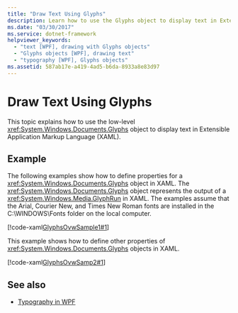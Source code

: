 ```yaml
---
title: "Draw Text Using Glyphs"
description: Learn how to use the Glyphs object to display text in Extensible Application Markup Language (XAML) in Windows Presentation Foundation (WPF) applications.
ms.date: "03/30/2017"
ms.service: dotnet-framework
helpviewer_keywords: 
  - "text [WPF], drawing with Glyphs objects"
  - "Glyphs objects [WPF], drawing text"
  - "typography [WPF], Glyphs objects"
ms.assetid: 587ab17e-a419-4ad5-b6da-8933a8e83d97
---
```

# Draw Text Using Glyphs

This topic explains how to use the low-level <xref:System.Windows.Documents.Glyphs> object to display text in Extensible Application Markup Language (XAML).  
  
## Example  

 The following examples show how to define properties for a <xref:System.Windows.Documents.Glyphs> object in XAML. The <xref:System.Windows.Documents.Glyphs> object represents the output of a <xref:System.Windows.Media.GlyphRun> in XAML. The examples assume that the Arial, Courier New, and Times New Roman fonts are installed in the C:\WINDOWS\Fonts folder on the local computer.  
  
 [!code-xaml[GlyphsOvwSample1#1](~/samples/snippets/csharp/VS_Snippets_Wpf/GlyphsOvwSample1/CS/default.xaml#1)]  
  
 This example shows how to define other properties of <xref:System.Windows.Documents.Glyphs> objects in XAML.  
  
 [!code-xaml[GlyphsOvwSamp2#1](~/samples/snippets/csharp/VS_Snippets_Wpf/GlyphsOvwSamp2/CS/default.xaml#1)]  
  
## See also

- [Typography in WPF](typography-in-wpf.md)
